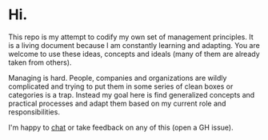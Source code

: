 # Hi.

This repo is my attempt to codify my own set of management principles.  It is a living document because I am constantly learning and adapting.
You are welcome to use these ideas, concepts and ideals (many of them are already taken from others).

Managing is hard.  People, companies and organizations are wildly complicated and trying to put them in some series of clean boxes or categories is a trap. Instead my goal here is find generalized concepts and practical processes and adapt them based on my current role and responsibilities.

I'm happy to [chat](mailto:anthony.s.ross@gmail.com) or take feedback on any of this (open a GH issue).
